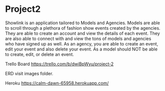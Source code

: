 # Project2

Showlink is an application tailored to Models and Agencies. Models are able to scroll through a plethora of fashion show events created by the agencies. They are able to create an account and view the details of each event. They are also able to connect with and view the tons of models and agencies who have signed up as well. As an agency, you are able to create an event, edit your event and also delete your event. As a model should NOT be able to create, edit, or delete an event.

Trello Board
https://trello.com/b/dwiBpWyu/project-2

ERD
visit images folder.

Heroku
https://calm-dawn-65958.herokuapp.com/